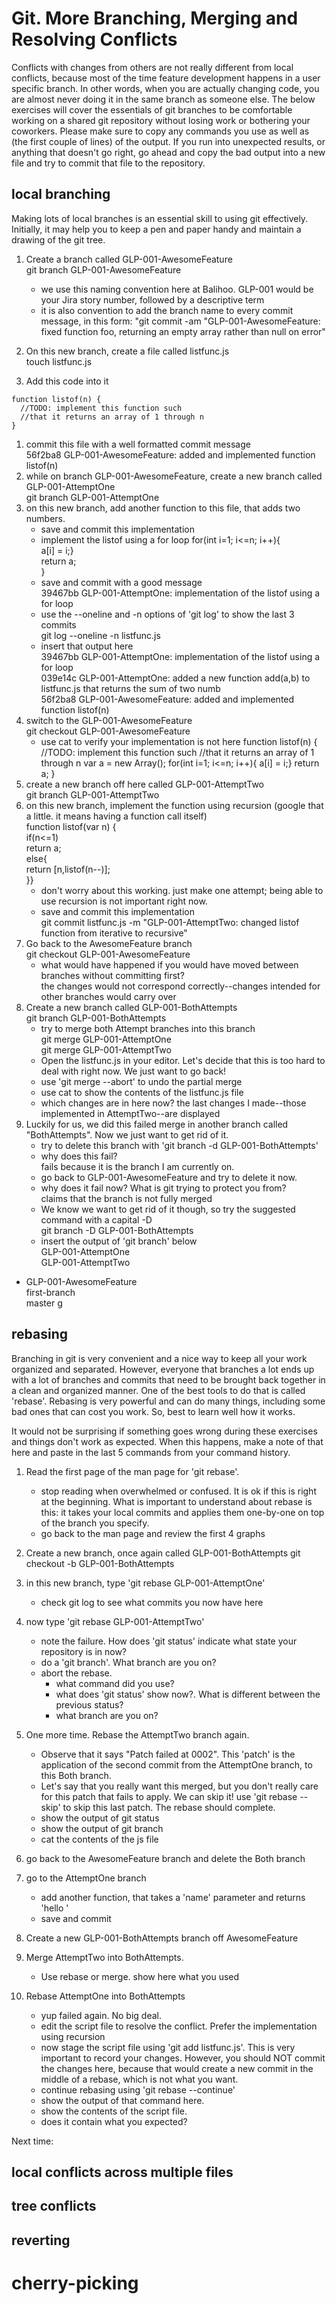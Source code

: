# Git. More Branching, Merging and Resolving Conflicts

Conflicts with changes from others are not really different from local conflicts, because most of the time feature development happens in a user specific branch. In other words, when you are actually changing code, you are almost never doing it in the same branch as someone else. The below exercises will cover the essentials of git branches to be comfortable working on a shared git repository without losing work or bothering your coworkers. Please make sure to copy any commands you use as well as (the first couple of lines) of the output. If you run into unexpected results, or anything that doesn't go right, go ahead and copy the bad output into a new file and try to commit that file to the repository.

## local branching
Making lots of local branches is an essential skill to using git effectively. Initially, it may help you to keep a pen and paper handy and maintain a drawing of the git tree.


1. Create a branch called GLP-001-AwesomeFeature  
git branch GLP-001-AwesomeFeature
   - we use this naming convention here at Balihoo. GLP-001 would be your Jira story number, followed by a descriptive term
   - it is also convention to add the branch name to every commit message, in this form: "git commit -am "GLP-001-AwesomeFeature: fixed function foo, returning an empty array rather than null on error"
1. On this new branch, create a file called listfunc.js  
touch listfunc.js

1. Add this code into it

```
function listof(n) {
  //TODO: implement this function such
  //that it returns an array of 1 through n
}
```
1. commit this file with a well formatted commit message  
56f2ba8 GLP-001-AwesomeFeature: added and implemented function listof(n)
1. while on branch GLP-001-AwesomeFeature, create a new branch called GLP-001-AttemptOne  
git branch GLP-001-AttemptOne
1. on this new branch, add another function to this file, that adds two numbers.
   - save and commit this implementation
   - implement the listof using a for loop
	for(int i=1; i<=n; i++){  
		a[i] = i;}  
	return a;  
	}
   - save and commit with a good message  
39467bb GLP-001-AttemptOne: implementation of the listof using a for loop
   - use the --oneline and -n options of 'git log' to show the last 3 commits  
git log --oneline -n listfunc.js
   - insert that output here  
39467bb GLP-001-AttemptOne: implementation of the listof using a for loop  
039e14c GLP-001-AttemptOne: added a new function add(a,b) to listfunc.js that returns the sum of two numb  
56f2ba8 GLP-001-AwesomeFeature: added and implemented function listof(n)
1. switch to the GLP-001-AwesomeFeature  
git checkout GLP-001-AwesomeFeature
   - use cat to verify your implementation is not here
function listof(n) {
  //TODO: implement this function such
  //that it returns an array of 1 through n
	var a = new Array();
	for(int i=1; i<=n; i++){
		a[i] = i;}
	return a;
}
1. create a new branch off here called GLP-001-AttemptTwo  
git branch GLP-001-AttemptTwo
1. on this new branch, implement the function using recursion (google that a little. it means having a function call itself)  
function listof(var n) {  
if(n<=1)  
	return a;  
else{  
	return [n,listof(n--)];  
}}
   - don't worry about this working. just make one attempt; being able to use recursion is not important right now.
   - save and commit this implementation  
git commit listfunc.js -m "GLP-001-AttemptTwo: changed listof function from iterative to recursive"
1. Go back to the AwesomeFeature branch  
git checkout GLP-001-AwesomeFeature
   - what would have happened if you would have moved between branches without committing first?  
the changes would not correspond correctly--changes intended for other branches would carry over
1. Create a new branch called GLP-001-BothAttempts  
git branch GLP-001-BothAttempts
   - try to merge both Attempt branches into this branch  
git merge GLP-001-AttemptOne  
git merge GLP-001-AttemptTwo
   - Open the listfunc.js in your editor. Let's decide that this is too hard to deal with right now. We just want to go back!
   - use 'git merge --abort' to undo the partial merge
   - use cat to show the contents of the listfunc.js file
   - which changes are in here now?
the last changes I made--those implemented in AttemptTwo--are displayed
1. Luckily for us, we did this failed merge in another branch called "BothAttempts". Now we just want to get rid of it.
    - try to delete this branch with 'git branch -d GLP-001-BothAttempts'
    - why does this fail?  
fails because it is the branch I am currently on. 
    - go back to GLP-001-AwesomeFeature and try to delete it now.
    - why does it fail now? What is git trying to protect you from?  
claims that the branch is not fully merged
    - We know we want to get rid of it though, so try the suggested command with a capital -D  
git branch -D GLP-001-BothAttempts
    - insert the output of 'git branch' below  
  GLP-001-AttemptOne  
  GLP-001-AttemptTwo  
* GLP-001-AwesomeFeature  
  first-branch  
  master
g
## rebasing
Branching in git is very convenient and a nice way to keep all your work organized and separated. However, everyone that branches a lot ends up with a lot of branches and commits that need to be brought back together in a clean and organized manner. One of the best tools to do that is called 'rebase'. Rebasing is very powerful and can do many things, including some bad ones that can cost you work. So, best to learn well how it works.

It would not be surprising if something goes wrong during these exercises and things don't work as expected. When this happens, make a note of that here and paste in the last 5 commands from your command history.

1. Read the first page of the man page for 'git rebase'.
    - stop reading when overwhelmed or confused. It is ok if this is right at the beginning. What is important to understand about rebase is this: it takes your local commits and applies them one-by-one on top of the branch you specify.
    - go back to the man page and review the first 4 graphs
1. Create a new branch, once again called GLP-001-BothAttempts
git checkout -b GLP-001-BothAttempts
1. in this new branch, type 'git rebase GLP-001-AttemptOne'  


    - check git log to see what commits you now have here
1. now type 'git rebase GLP-001-AttemptTwo'
    - note the failure. How does 'git status' indicate what state your repository is in now?
    - do a 'git branch'. What branch are you on?
    - abort the rebase.
        - what command did you use?
        - what does 'git status' show now?.  What is different between the previous status?
        - what branch are you on?
1. One more time. Rebase the AttemptTwo branch again.
    - Observe that it says "Patch failed at 0002". This 'patch' is the application of the second commit from the AttemptOne branch, to this Both branch.
    - Let's say that you really want this merged, but you don't really care for this patch that fails to apply. We can skip it! use 'git rebase --skip' to skip this last patch. The rebase should complete.
    - show the output of git status
    - show the output of git branch
    - cat the contents of the js file
1. go back to the AwesomeFeature branch and delete the Both branch
1. go to the AttemptOne branch
    - add another function, that takes a 'name' parameter and returns 'hello <name>'
    - save and commit
1. Create a new GLP-001-BothAttempts branch off AwesomeFeature
1. Merge AttemptTwo into BothAttempts.
    - Use rebase or merge. show here what you used
1. Rebase AttemptOne into BothAttempts
    - yup failed again. No big deal.
    - edit the script file to resolve the conflict. Prefer the implementation using recursion
    - now stage the script file using 'git add listfunc.js'. This is very important to record your changes. However, you should NOT commit the changes here, because that would create a new commit in the middle of a rebase, which is not what you want.
    - continue rebasing using 'git rebase --continue'
    - show the output of that command here.
    - show the contents of the script file.
    - does it contain what you expected?


Next time:

## local conflicts across multiple files

## tree conflicts

## reverting

# cherry-picking


